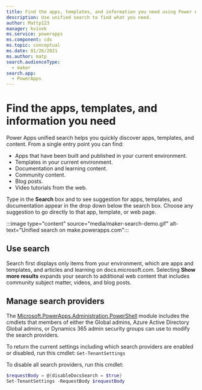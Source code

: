 ```yaml
---
title: Find the apps, templates, and information you need using Power Apps unified search | Microsoft Docs
description: Use unified search to find what you need.
author: Mattp123
manager: kvivek
ms.service: powerapps
ms.component: cds
ms.topic: conceptual
ms.date: 01/26/2021
ms.author: matp
search.audienceType: 
  - maker
search.app: 
  - PowerApps
---
```

# Find the apps, templates, and information you need

Power Apps unified search helps you quickly discover apps, templates, and content. From a single entry point you can find:

- Apps that have been built and published in your current environment.
- Templates in your current environment.
- Documentation and learning content.
- Community content.
- Blog posts.
- Video tutorials from the web.

Type in the **Search** box and to see suggestion for apps, templates, and documentation appear in the drop down below the search box. Choose any suggestion to go directly to that app, template, or web page.

:::image type="content" source="media/maker-search-demo.gif" alt-text="Unified search on make.powerapps.com":::

## Use search

Search first displays only items from your environment, which are apps and templates, and articles and learning on docs.microsoft.com. Selecting **Show more results** expands your search to additional web content that includes community subject matter, videos, and blog posts.


## Manage search providers

The [Microsoft.PowerApps.Administration.PowerShell](/powershell/module/microsoft.powerapps.administration.powershell/) module includes the cmdlets that members of either the Global admins, Azure Active Directory Global admins, or Dynamics 365 admin security groups can use to modify the search providers.

To return the current settings including which search providers are enabled or disabled, run this cmdlet:
`Get-TenantSettings`

To disable all search providers, run this cmdlet:

```powershell
$requestBody = @{disableDocsSearch = $true}
Set-TenantSettings -RequestBody $requestBody
```


